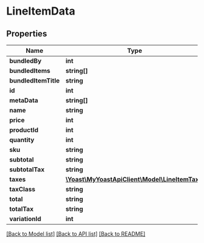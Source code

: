 # LineItemData

## Properties
Name | Type | Description | Notes
------------ | ------------- | ------------- | -------------
**bundledBy** | **int** |  | [optional] 
**bundledItems** | **string[]** |  | [optional] 
**bundledItemTitle** | **string** |  | [optional] 
**id** | **int** |  | 
**metaData** | **string[]** |  | 
**name** | **string** |  | 
**price** | **int** |  | 
**productId** | **int** |  | 
**quantity** | **int** |  | 
**sku** | **string** |  | 
**subtotal** | **string** |  | 
**subtotalTax** | **string** |  | 
**taxes** | [**\Yoast\MyYoastApiClient\Model\LineItemTax[]**](LineItemTax.md) |  | 
**taxClass** | **string** |  | 
**total** | **string** |  | 
**totalTax** | **string** |  | 
**variationId** | **int** |  | 

[[Back to Model list]](../README.md#documentation-for-models) [[Back to API list]](../README.md#documentation-for-api-endpoints) [[Back to README]](../README.md)


